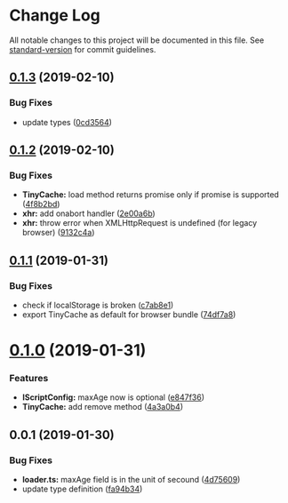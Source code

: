 # Change Log

All notable changes to this project will be documented in this file. See [standard-version](https://github.com/conventional-changelog/standard-version) for commit guidelines.

<a name="0.1.3"></a>
## [0.1.3](https://github.com/giuem/tiny-cache/compare/v0.1.2...v0.1.3) (2019-02-10)


### Bug Fixes

* update types ([0cd3564](https://github.com/giuem/tiny-cache/commit/0cd3564))



<a name="0.1.2"></a>
## [0.1.2](https://github.com/giuem/tiny-cache/compare/v0.1.1...v0.1.2) (2019-02-10)


### Bug Fixes

* **TinyCache:** load method returns promise only if promise is supported ([4f8b2bd](https://github.com/giuem/tiny-cache/commit/4f8b2bd))
* **xhr:** add onabort handler ([2e00a6b](https://github.com/giuem/tiny-cache/commit/2e00a6b))
* **xhr:** throw error when XMLHttpRequest is undefined (for legacy browser) ([9132c4a](https://github.com/giuem/tiny-cache/commit/9132c4a))



<a name="0.1.1"></a>
## [0.1.1](https://github.com/giuem/tiny-cache/compare/v0.1.0...v0.1.1) (2019-01-31)


### Bug Fixes

* check if localStorage is broken ([c7ab8e1](https://github.com/giuem/tiny-cache/commit/c7ab8e1))
* export TinyCache as default for browser bundle ([74df7a8](https://github.com/giuem/tiny-cache/commit/74df7a8))



<a name="0.1.0"></a>
# [0.1.0](https://github.com/giuem/tiny-cache/compare/v0.0.1...v0.1.0) (2019-01-31)


### Features

* **IScriptConfig:** maxAge now is optional ([e847f36](https://github.com/giuem/tiny-cache/commit/e847f36))
* **TinyCache:** add remove method ([4a3a0b4](https://github.com/giuem/tiny-cache/commit/4a3a0b4))



<a name="0.0.1"></a>
## 0.0.1 (2019-01-30)


### Bug Fixes

* **loader.ts:** maxAge field is in the unit of secound ([4d75609](https://github.com/giuem/tiny-cache/commit/4d75609))
* update type definition ([fa94b34](https://github.com/giuem/tiny-cache/commit/fa94b34))
